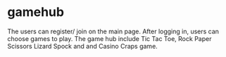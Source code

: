 # gamehub
The users can register/ join on the main page. After logging in, users can choose games to play.
The game hub include Tic Tac Toe, Rock Paper Scissors Lizard Spock and and Casino Craps game.
